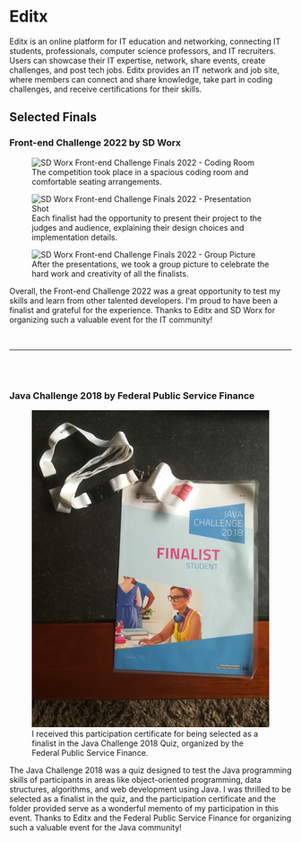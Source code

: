 # Editx

Editx is an online platform for IT education and networking, connecting IT students, professionals, computer science professors, and IT recruiters. Users can showcase their IT expertise, network, share events, create challenges, and post tech jobs. Editx provides an IT network and job site, where members can connect and share knowledge, take part in coding challenges, and receive certifications for their skills.

## Selected Finals

### Front-end Challenge 2022 by SD Worx

<article>

<figure>
  <img src="../../../dist/images/DSC08172.jpg" alt="SD Worx Front-end Challenge Finals 2022 - Coding Room" width="500" />
  <figcaption>The competition took place in a spacious coding room and comfortable seating arrangements.</figcaption>
</figure>

<figure>
  <img src="../../../dist/images/DSC08303.jpg" alt="SD Worx Front-end Challenge Finals 2022 - Presentation Shot" width="500" />
  <figcaption>Each finalist had the opportunity to present their project to the judges and audience, explaining their design choices and implementation details.</figcaption>
</figure>

<figure>
  <img src="../../../dist/images/DSC08431.jpg" alt="SD Worx Front-end Challenge Finals 2022 - Group Picture" width="500" />
  <figcaption>After the presentations, we took a group picture to celebrate the hard work and creativity of all the finalists.</figcaption>
</figure>

<p>Overall, the Front-end Challenge 2022 was a great opportunity to test my skills and learn from other talented developers. I'm proud to have been a finalist and grateful for the experience. Thanks to Editx and SD Worx for organizing such a valuable event for the IT community!</p>

</article>

<br>

---

<br>
<br>

### Java Challenge 2018 by Federal Public Service Finance

<article>

<figure>
  <img src="../../../dist/images/Java Challenge 2018 Finalist rewards.jpg" alt="Java Challenge 2018 Certificate" width="500" />
  <figcaption>I received this participation certificate for being selected as a finalist in the Java Challenge 2018 Quiz, organized by the Federal Public Service Finance.</figcaption>
</figure>

<p>The Java Challenge 2018 was a quiz designed to test the Java programming skills of participants in areas like object-oriented programming, data structures, algorithms, and web development using Java. I was thrilled to be selected as a finalist in the quiz, and the participation certificate and the folder provided serve as a wonderful memento of my participation in this event. Thanks to Editx and the Federal Public Service Finance for organizing such a valuable event for the Java community!</p>

</article>